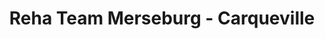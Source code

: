 ---
title: "Reha Team Merseburg - Carqueville"
url: /merseburg/reha-team-merseburg-carqueville/
shop: Sanitätshaus
---